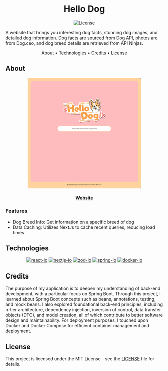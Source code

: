 <div align="center">

# Hello Dog

[![License][license.io]][license-url]

<p align="left">
A website that brings you interesting dog facts, stunning dog images, and detailed dog information. Dog facts are sourced from Dog API, photos are from Dog.ceo, and dog breed details are retrieved from API Ninjas.
</p>

[About](#about) •
[Technologies](#technologies) •
[Credits](#credits) •
[License](#license)

</div>

## About

<div align="center">

<img max-height=350 height=350 alt="demo of Hello-Dog website" src="https://raw.githubusercontent.com/rparin/Hello-Dog/main/_preview/Demo.gif">

#### [Website][Website-url]

</div>

### Features

- Dog Breed Info: Get information on a specific breed of dog
- Data Caching: Utilizes NextJs to cache recent queries, reducing load times

## Technologies

<div align="center">

[![react-io]][react-url]
[![nextjs-io]][nextjs-url]
[![zod-io]][zod-url]
[![spring-io]][spring-url]
[![docker-io]][docker-url]

</div>

## Credits

The purpose of my application is to deepen my understanding of back-end development, with a particular focus on Spring Boot. Through this project, I learned about Spring Boot concepts such as beans, annotations, testing, and mock beans. I also explored foundational back-end principles, including n-tier architecture, dependency injection, inversion of control, data transfer objects (DTO), and model creation, all of which contribute to better software design and maintainability. For deployment purposes, I touched upon Docker and Docker Compose for efficient container management and deployment.

## License

This project is licensed under the MIT License - see the [LICENSE][git-license-url] file for details.

<!-- MARKDOWN LINKS & IMAGES -->

[license.io]: https://img.shields.io/badge/license-MIT-blue.svg
[license-url]: https://opensource.org/licenses/MIT
[git-license-url]: https://github.com/rparin/Hello-Dog/blob/SpringBoot/LICENSE
[react-url]: https://react.dev/
[react-io]: https://img.shields.io/badge/react-%2320232a.svg?style=for-the-badge&logo=react&logoColor=%2361DAFB
[spring-url]: https://spring.io/projects/spring-boot
[spring-io]: https://img.shields.io/badge/spring%20boot-FFFFFF.svg?style=for-the-badge&logo=spring&logoColor=%6db43d
[tailwind-url]: https://tailwindcss.com/
[tailwind-io]: https://img.shields.io/badge/tailwindcss-%2338B2AC.svg?style=for-the-badge&logo=tailwind-css&logoColor=white
[nextjs-url]: https://nextjs.org/
[nextjs-io]: https://img.shields.io/badge/Nextjs-000000.svg?style=for-the-badge&logo=nextdotjs
[shadcn-url]: https://ui.shadcn.com/
[Shadcn-io]: https://img.shields.io/badge/shadcn-000000.svg?style=for-the-badge&logo=shadcnui&logoColor=white
[zod-url]: https://zod.dev/
[zod-io]: https://img.shields.io/badge/zod-FFFFFF.svg?style=for-the-badge&logo=zod&logoColor=3068b7
[docker-url]: https://www.docker.com/
[docker-io]: https://img.shields.io/badge/Docker-FFFFFF.svg?style=for-the-badge&logo=Docker&logoColor=1d63ed
[Website-url]: https://hello-dog.vercel.app/

<!-- Badges: https://simpleicons.org or https://github.com/simple-icons/simple-icons/blob/master/slugs.md -->
